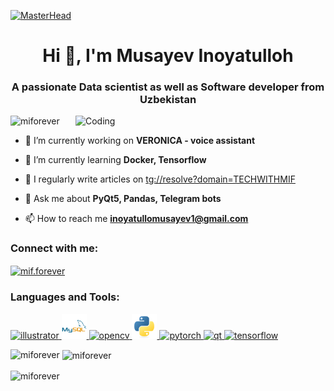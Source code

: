[![MasterHead](https://i.ibb.co/W0J7JXP/hello-world-2.png)](https://miforever.net)
<h1 align="center">Hi 👋, I'm Musayev Inoyatulloh</h1>
<h3 align="center">A passionate Data scientist as well as Software developer from Uzbekistan</h3>
<img align="right" alt="Coding" width="400" src="https://camo.githubusercontent.com/5ddf73ad3a205111cf8c686f687fc216c2946a75005718c8da5b837ad9de78c9/68747470733a2f2f7468756d62732e6766796361742e636f6d2f4576696c4e657874446576696c666973682d736d616c6c2e676966">

<p align="left"> <img src="https://komarev.com/ghpvc/?username=miforever&label=Profile%20views&color=0e75b6&style=flat" alt="miforever" /> </p>

- 🔭 I’m currently working on **VERONICA - voice assistant**

- 🌱 I’m currently learning **Docker, Tensorflow**

- 📝 I regularly write articles on [tg://resolve?domain=TECHWITHMIF](tg://resolve?domain=TECHWITHMIF)

- 💬 Ask me about **PyQt5, Pandas, Telegram bots**

- 📫 How to reach me **inoyatullomusayev1@gmail.com**

<h3 align="left">Connect with me:</h3>
<p align="left">
<a href="https://instagram.com/mif.forever" target="blank"><img align="center" src="https://raw.githubusercontent.com/rahuldkjain/github-profile-readme-generator/master/src/images/icons/Social/instagram.svg" alt="mif.forever" height="30" width="40" /></a>
</p>

<h3 align="left">Languages and Tools:</h3>
<p align="left"> <a href="https://www.adobe.com/in/products/illustrator.html" target="_blank" rel="noreferrer"> <img src="https://www.vectorlogo.zone/logos/adobe_illustrator/adobe_illustrator-icon.svg" alt="illustrator" width="40" height="40"/> </a> <a href="https://www.mysql.com/" target="_blank" rel="noreferrer"> <img src="https://raw.githubusercontent.com/devicons/devicon/master/icons/mysql/mysql-original-wordmark.svg" alt="mysql" width="40" height="40"/> </a> <a href="https://opencv.org/" target="_blank" rel="noreferrer"> <img src="https://www.vectorlogo.zone/logos/opencv/opencv-icon.svg" alt="opencv" width="40" height="40"/> </a> <a href="https://www.python.org" target="_blank" rel="noreferrer"> <img src="https://raw.githubusercontent.com/devicons/devicon/master/icons/python/python-original.svg" alt="python" width="40" height="40"/> </a> <a href="https://pytorch.org/" target="_blank" rel="noreferrer"> <img src="https://www.vectorlogo.zone/logos/pytorch/pytorch-icon.svg" alt="pytorch" width="40" height="40"/> </a> <a href="https://www.qt.io/" target="_blank" rel="noreferrer"> <img src="https://upload.wikimedia.org/wikipedia/commons/0/0b/Qt_logo_2016.svg" alt="qt" width="40" height="40"/> </a> <a href="https://www.tensorflow.org" target="_blank" rel="noreferrer"> <img src="https://www.vectorlogo.zone/logos/tensorflow/tensorflow-icon.svg" alt="tensorflow" width="40" height="40"/> </a> </p>

<p><img align="left" src="https://github-readme-stats.vercel.app/api/top-langs?username=miforever&show_icons=true&locale=en&layout=compact" alt="miforever" /></p>

<p>&nbsp;<img align="center" src="https://github-readme-stats.vercel.app/api?username=miforever&show_icons=true&locale=en" alt="miforever" /></p>

<p><img align="center" src="https://github-readme-streak-stats.herokuapp.com/?user=miforever&" alt="miforever" /></p>
